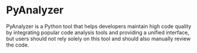 # PyAnalyzer
PyAnalyzer is a Python tool that helps developers maintain high code quality by integrating popular code analysis tools and providing a unified interface, but users should not rely solely on this tool and should also manually review the code.
